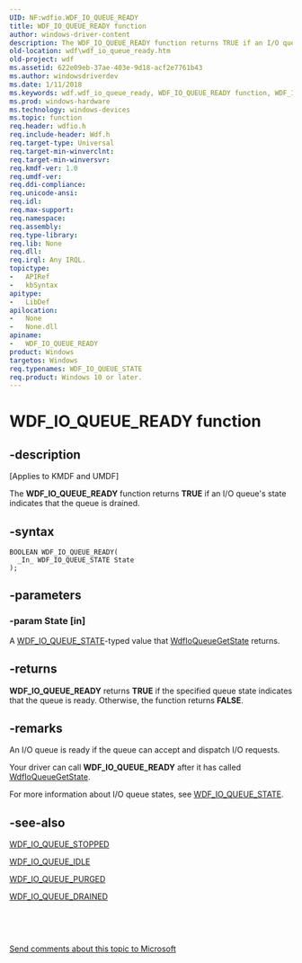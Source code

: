 ```yaml
---
UID: NF:wdfio.WDF_IO_QUEUE_READY
title: WDF_IO_QUEUE_READY function
author: windows-driver-content
description: The WDF_IO_QUEUE_READY function returns TRUE if an I/O queue's state indicates that the queue is drained.
old-location: wdf\wdf_io_queue_ready.htm
old-project: wdf
ms.assetid: 622e09eb-37ae-403e-9d18-acf2e7761b43
ms.author: windowsdriverdev
ms.date: 1/11/2018
ms.keywords: wdf.wdf_io_queue_ready, WDF_IO_QUEUE_READY function, WDF_IO_QUEUE_READY, wdfio/WDF_IO_QUEUE_READY, kmdf.wdf_io_queue_ready, DFQueueObjectRef_d5c37eea-044b-41b6-9c0a-f910fef04d00.xml
ms.prod: windows-hardware
ms.technology: windows-devices
ms.topic: function
req.header: wdfio.h
req.include-header: Wdf.h
req.target-type: Universal
req.target-min-winverclnt: 
req.target-min-winversvr: 
req.kmdf-ver: 1.0
req.umdf-ver: 
req.ddi-compliance: 
req.unicode-ansi: 
req.idl: 
req.max-support: 
req.namespace: 
req.assembly: 
req.type-library: 
req.lib: None
req.dll: 
req.irql: Any IRQL.
topictype: 
-	APIRef
-	kbSyntax
apitype: 
-	LibDef
apilocation: 
-	None
-	None.dll
apiname: 
-	WDF_IO_QUEUE_READY
product: Windows
targetos: Windows
req.typenames: WDF_IO_QUEUE_STATE
req.product: Windows 10 or later.
---
```


# WDF_IO_QUEUE_READY function


## -description


<p class="CCE_Message">[Applies to KMDF and UMDF]

The <b>WDF_IO_QUEUE_READY</b> function returns <b>TRUE</b> if an I/O queue's state indicates that the queue is drained.


## -syntax


````
BOOLEAN WDF_IO_QUEUE_READY(
  _In_ WDF_IO_QUEUE_STATE State
);
````


## -parameters




### -param State [in]

A <a href="..\wudfddi_types\ne-wudfddi_types-_wdf_io_queue_state.md">WDF_IO_QUEUE_STATE</a>-typed value that <a href="..\wdfio\nf-wdfio-wdfioqueuegetstate.md">WdfIoQueueGetState</a> returns.


## -returns


<b>WDF_IO_QUEUE_READY</b> returns <b>TRUE</b> if the specified queue state indicates that the queue is ready. Otherwise, the function returns <b>FALSE</b>.



## -remarks


An I/O queue is ready if the queue can accept and dispatch I/O requests.

Your driver can call <b>WDF_IO_QUEUE_READY</b> after it has called <a href="..\wdfio\nf-wdfio-wdfioqueuegetstate.md">WdfIoQueueGetState</a>.

For more information about I/O queue states, see <a href="..\wudfddi_types\ne-wudfddi_types-_wdf_io_queue_state.md">WDF_IO_QUEUE_STATE</a>.



## -see-also

<a href="..\wdfio\nf-wdfio-wdf_io_queue_stopped.md">WDF_IO_QUEUE_STOPPED</a>

<a href="..\wdfio\nf-wdfio-wdf_io_queue_idle.md">WDF_IO_QUEUE_IDLE</a>

<a href="..\wdfio\nf-wdfio-wdf_io_queue_purged.md">WDF_IO_QUEUE_PURGED</a>

<a href="..\wdfio\nf-wdfio-wdf_io_queue_drained.md">WDF_IO_QUEUE_DRAINED</a>

 

 

<a href="mailto:wsddocfb@microsoft.com?subject=Documentation%20feedback [wdf\wdf]:%20WDF_IO_QUEUE_READY function%20 RELEASE:%20(1/11/2018)&amp;body=%0A%0APRIVACY STATEMENT%0A%0AWe use your feedback to improve the documentation. We don't use your email address for any other purpose, and we'll remove your email address from our system after the issue that you're reporting is fixed. While we're working to fix this issue, we might send you an email message to ask for more info. Later, we might also send you an email message to let you know that we've addressed your feedback.%0A%0AFor more info about Microsoft's privacy policy, see http://privacy.microsoft.com/en-us/default.aspx." title="Send comments about this topic to Microsoft">Send comments about this topic to Microsoft</a>


